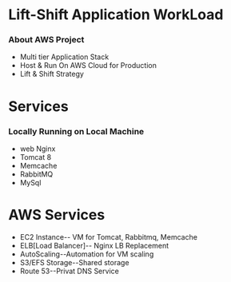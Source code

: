 # Lift-Shift Application WorkLoad
### About AWS Project
- Multi tier Application Stack
- Host & Run On AWS Cloud for Production
- Lift & Shift Strategy
# Services
### Locally Running on Local Machine
- web Nginx
- Tomcat 8
- Memcache
- RabbitMQ
- MySql
# AWS Services 
- EC2 Instance-- VM for Tomcat, Rabbitmq, Memcache
- ELB[Load Balancer]-- Nginx LB Replacement
- AutoScaling--Automation for VM scaling
- S3/EFS Storage--Shared storage
- Route 53--Privat DNS Service 


